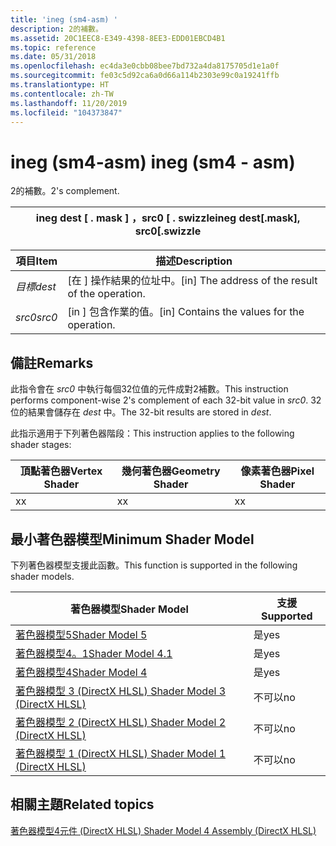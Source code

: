 ```yaml
---
title: 'ineg (sm4-asm) '
description: 2的補數。
ms.assetid: 20C1EEC8-E349-4398-8EE3-EDD01EBCD4B1
ms.topic: reference
ms.date: 05/31/2018
ms.openlocfilehash: ec4da3e0cbb08bee7bd732a4da8175705d1e1a0f
ms.sourcegitcommit: fe03c5d92ca6a0d66a114b2303e99c0a19241ffb
ms.translationtype: HT
ms.contentlocale: zh-TW
ms.lasthandoff: 11/20/2019
ms.locfileid: "104373847"
---
```

# <a name="ineg-sm4---asm"></a><span data-ttu-id="4d2fa-103">ineg (sm4-asm) </span><span class="sxs-lookup"><span data-stu-id="4d2fa-103">ineg (sm4 - asm)</span></span>

<span data-ttu-id="4d2fa-104">2的補數。</span><span class="sxs-lookup"><span data-stu-id="4d2fa-104">2's complement.</span></span>



| <span data-ttu-id="4d2fa-105">ineg dest \[ . mask \] ，src0 \[ . swizzle</span><span class="sxs-lookup"><span data-stu-id="4d2fa-105">ineg dest\[.mask\], src0\[.swizzle</span></span> |
|------------------------------------|



 



| <span data-ttu-id="4d2fa-106">項目</span><span class="sxs-lookup"><span data-stu-id="4d2fa-106">Item</span></span>                                                            | <span data-ttu-id="4d2fa-107">描述</span><span class="sxs-lookup"><span data-stu-id="4d2fa-107">Description</span></span>                                                   |
|-----------------------------------------------------------------|---------------------------------------------------------------|
| <span data-ttu-id="4d2fa-108"><span id="dest"></span><span id="DEST"></span>*目標*</span><span class="sxs-lookup"><span data-stu-id="4d2fa-108"><span id="dest"></span><span id="DEST"></span>*dest*</span></span><br/> | <span data-ttu-id="4d2fa-109">\[在 \] 操作結果的位址中。</span><span class="sxs-lookup"><span data-stu-id="4d2fa-109">\[in\] The address of the result of the operation.</span></span><br/> |
| <span data-ttu-id="4d2fa-110"><span id="src0"></span><span id="SRC0"></span>*src0*</span><span class="sxs-lookup"><span data-stu-id="4d2fa-110"><span id="src0"></span><span id="SRC0"></span>*src0*</span></span><br/> | <span data-ttu-id="4d2fa-111">\[in \] 包含作業的值。</span><span class="sxs-lookup"><span data-stu-id="4d2fa-111">\[in\] Contains the values for the operation.</span></span><br/>      |



 

## <a name="remarks"></a><span data-ttu-id="4d2fa-112">備註</span><span class="sxs-lookup"><span data-stu-id="4d2fa-112">Remarks</span></span>

<span data-ttu-id="4d2fa-113">此指令會在 *src0* 中執行每個32位值的元件成對2補數。</span><span class="sxs-lookup"><span data-stu-id="4d2fa-113">This instruction performs component-wise 2's complement of each 32-bit value in *src0*.</span></span> <span data-ttu-id="4d2fa-114">32位的結果會儲存在 *dest* 中。</span><span class="sxs-lookup"><span data-stu-id="4d2fa-114">The 32-bit results are stored in *dest*.</span></span>

<span data-ttu-id="4d2fa-115">此指示適用于下列著色器階段：</span><span class="sxs-lookup"><span data-stu-id="4d2fa-115">This instruction applies to the following shader stages:</span></span>



| <span data-ttu-id="4d2fa-116">頂點著色器</span><span class="sxs-lookup"><span data-stu-id="4d2fa-116">Vertex Shader</span></span> | <span data-ttu-id="4d2fa-117">幾何著色器</span><span class="sxs-lookup"><span data-stu-id="4d2fa-117">Geometry Shader</span></span> | <span data-ttu-id="4d2fa-118">像素著色器</span><span class="sxs-lookup"><span data-stu-id="4d2fa-118">Pixel Shader</span></span> |
|---------------|-----------------|--------------|
| <span data-ttu-id="4d2fa-119">x</span><span class="sxs-lookup"><span data-stu-id="4d2fa-119">x</span></span>             | <span data-ttu-id="4d2fa-120">x</span><span class="sxs-lookup"><span data-stu-id="4d2fa-120">x</span></span>               | <span data-ttu-id="4d2fa-121">x</span><span class="sxs-lookup"><span data-stu-id="4d2fa-121">x</span></span>            |



 

## <a name="minimum-shader-model"></a><span data-ttu-id="4d2fa-122">最小著色器模型</span><span class="sxs-lookup"><span data-stu-id="4d2fa-122">Minimum Shader Model</span></span>

<span data-ttu-id="4d2fa-123">下列著色器模型支援此函數。</span><span class="sxs-lookup"><span data-stu-id="4d2fa-123">This function is supported in the following shader models.</span></span>



| <span data-ttu-id="4d2fa-124">著色器模型</span><span class="sxs-lookup"><span data-stu-id="4d2fa-124">Shader Model</span></span>                                              | <span data-ttu-id="4d2fa-125">支援</span><span class="sxs-lookup"><span data-stu-id="4d2fa-125">Supported</span></span> |
|-----------------------------------------------------------|-----------|
| [<span data-ttu-id="4d2fa-126">著色器模型5</span><span class="sxs-lookup"><span data-stu-id="4d2fa-126">Shader Model 5</span></span>](d3d11-graphics-reference-sm5.md)        | <span data-ttu-id="4d2fa-127">是</span><span class="sxs-lookup"><span data-stu-id="4d2fa-127">yes</span></span>       |
| [<span data-ttu-id="4d2fa-128">著色器模型4。1</span><span class="sxs-lookup"><span data-stu-id="4d2fa-128">Shader Model 4.1</span></span>](dx-graphics-hlsl-sm4.md)              | <span data-ttu-id="4d2fa-129">是</span><span class="sxs-lookup"><span data-stu-id="4d2fa-129">yes</span></span>       |
| [<span data-ttu-id="4d2fa-130">著色器模型4</span><span class="sxs-lookup"><span data-stu-id="4d2fa-130">Shader Model 4</span></span>](dx-graphics-hlsl-sm4.md)                | <span data-ttu-id="4d2fa-131">是</span><span class="sxs-lookup"><span data-stu-id="4d2fa-131">yes</span></span>       |
| [<span data-ttu-id="4d2fa-132">著色器模型 3 (DirectX HLSL) </span><span class="sxs-lookup"><span data-stu-id="4d2fa-132">Shader Model 3 (DirectX HLSL)</span></span>](dx-graphics-hlsl-sm3.md) | <span data-ttu-id="4d2fa-133">不可以</span><span class="sxs-lookup"><span data-stu-id="4d2fa-133">no</span></span>        |
| [<span data-ttu-id="4d2fa-134">著色器模型 2 (DirectX HLSL) </span><span class="sxs-lookup"><span data-stu-id="4d2fa-134">Shader Model 2 (DirectX HLSL)</span></span>](dx-graphics-hlsl-sm2.md) | <span data-ttu-id="4d2fa-135">不可以</span><span class="sxs-lookup"><span data-stu-id="4d2fa-135">no</span></span>        |
| [<span data-ttu-id="4d2fa-136">著色器模型 1 (DirectX HLSL) </span><span class="sxs-lookup"><span data-stu-id="4d2fa-136">Shader Model 1 (DirectX HLSL)</span></span>](dx-graphics-hlsl-sm1.md) | <span data-ttu-id="4d2fa-137">不可以</span><span class="sxs-lookup"><span data-stu-id="4d2fa-137">no</span></span>        |



 

## <a name="related-topics"></a><span data-ttu-id="4d2fa-138">相關主題</span><span class="sxs-lookup"><span data-stu-id="4d2fa-138">Related topics</span></span>

<dl> <dt>

[<span data-ttu-id="4d2fa-139">著色器模型4元件 (DirectX HLSL) </span><span class="sxs-lookup"><span data-stu-id="4d2fa-139">Shader Model 4 Assembly (DirectX HLSL)</span></span>](dx-graphics-hlsl-sm4-asm.md)
</dt> </dl>

 

 





